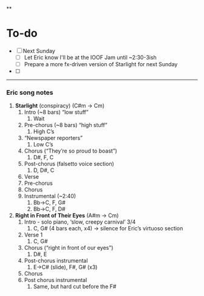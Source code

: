 **
# To-do
 - [ ] Next Sunday
	 - [ ] Let Eric know I'll be at the IOOF Jam until ~2:30-3ish
	 - [ ] Prepare a more fx-driven version of Starlight for next Sunday
 - [ ] 
---
### Eric song notes
1. **Starlight** (conspiracy) (C#m → Cm)
	1. Intro (~8 bars) “low stuff”
		1. Wait
	2. Pre-chorus (~8 bars) “high stuff”
		1. High C’s
	3. “Newspaper reporters”
		1. Low C’s
	4. Chorus (“They’re so proud to boast”)
		1. D#, F, C
	5. Post-chorus (falsetto voice section)
		1. D, D#, C
	6. Verse
	7. Pre-chorus
	8. Chorus
	9. Instrumental (~2:40)
		1. Bb→C, F, G#
		2. Bb→C, F, D#
2. **Right in Front of Their Eyes** (A#m → Cm)
	1. Intro - solo piano, ‘slow, creepy carnival’ 3/4
		1. C, G# (4 bars each, x4) → silence for Eric’s virtuoso section
	2. Verse 1
		1. C, G#
	3. Chorus (“right in front of our eyes”)
		1. D#, E
	4. Post-chorus instrumental
		1. E→C# (slide), F#, G# (x3)
	5. Chorus
	6. Post chorus instrumental
		1. Same, but hard cut before the F#


